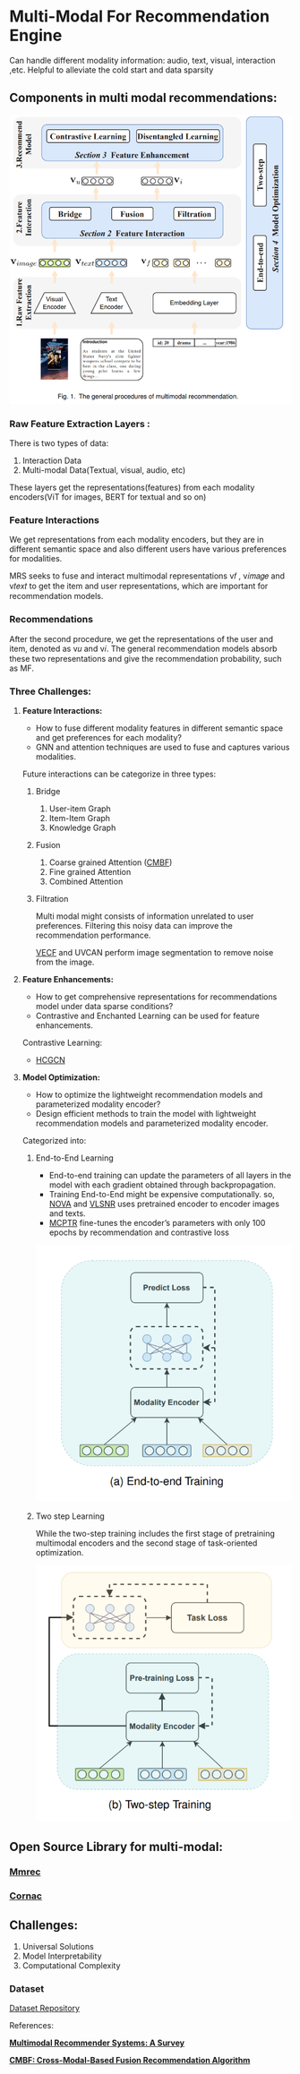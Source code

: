 # Multi-Modal For Recommendation Engine

Can handle different modality information: audio, text, visual, interaction ,etc. Helpful to alleviate the cold start and data sparsity

## Components in multi modal recommendations:

![Untitled](docs/Untitled.png)

### **Raw Feature Extraction Layers :**

There is two types of data:

1. Interaction Data
2. Multi-modal Data(Textual, visual, audio, etc)

These layers get the representations(features) from each modality encoders(ViT for images, BERT for textual and so on)

### **Feature Interactions**

We get representations from each modality encoders, but they are in different semantic space and also different users have various preferences for modalities.

MRS seeks to fuse and interact multimodal representations v𝑓 , v𝑖𝑚𝑎𝑔𝑒 and v𝑡𝑒𝑥𝑡 to get the item and user representations, which are important for recommendation models.

### **Recommendations**

After the second procedure, we get the representations of the user and item, denoted as v𝑢 and v𝑖.  The general recommendation models absorb these two representations and give the recommendation probability, such as MF.

### Three Challenges:

1. **Feature Interactions:** 
    - How to fuse different modality features in different semantic space and get preferences for each modality?
    - GNN and attention techniques are used to fuse and captures various modalities.
    
    Future interactions can be categorize in three types:
    
    1. Bridge
        1. User-item Graph
        2. Item-Item Graph
        3. Knowledge Graph
    2. Fusion
        1. Coarse grained Attention ([CMBF](docs/CMBF%20Cross-Modal-Based%20Fusion%20Recommendation%20Algor%2040ad6d716a794c599a471b29ad00054c.md))
        2. Fine grained Attention
        3. Combined Attention
    3. Filtration
        
        Multi modal might consists of information unrelated to user preferences. Filtering this noisy data can improve the recommendation performance.
        
        [VECF](https://dl.acm.org/doi/10.1145/3331184.3331254) and UVCAN perform image segmentation to remove noise from the image.
        
    
2. **Feature Enhancements:** 
    - How to get comprehensive representations for recommendations model under data sparse conditions?
    - Contrastive and Enchanted Learning can be used for feature enhancements.
    
    Contrastive Learning:
     - [HCGCN](https://dl.acm.org/doi/abs/10.1145/3503161.3548119) 
    
3. **Model Optimization:** 
    - How to optimize the lightweight recommendation models and parameterized modality encoder?
    - Design efficient methods to train the model with lightweight recommendation models and parameterized modality encoder.
    
    Categorized into:
    
    1. End-to-End Learning
        - End-to-end training can update the parameters of all layers in the model with each gradient obtained through backpropagation.
        - Training End-to-End might be expensive computationally. so, [NOVA](https://arxiv.org/abs/2103.03578) and [VLSNR](https://paperswithcode.com/paper/vlsnr-vision-linguistics-coordination-time) uses pretrained encoder to encoder images and texts.
        - [MCPTR](https://dl.acm.org/doi/abs/10.1145/3512527.3531378)  fine-tunes the encoder’s parameters with only 100 epochs
        by recommendation and contrastive loss
        
        ![Untitled](docs/Untitled%201.png)
        
    2. Two step Learning
        
        While the two-step training includes the first stage of pretraining multimodal encoders and the second stage of task-oriented optimization.
        
        ![Untitled](docs/Untitled%202.png)
        
    

## Open Source Library for multi-modal:

### [Mmrec](https://mendeley.github.io/mrec/)

### [**Cornac**](docs.md)

## Challenges:

1. Universal Solutions
2. Model Interpretability
3. Computational Complexity

### Dataset

[Dataset Repository](https://cseweb.ucsd.edu/~jmcauley/datasets.html#amazon_reviews)

References:

**[Multimodal Recommender Systems: A Survey](https://arxiv.org/pdf/2302.03883.pdf)**

[****CMBF: Cross-Modal-Based Fusion Recommendation Algorithm****](docs/CMBF%20Cross-Modal-Based%20Fusion%20Recommendation%20Algor%2040ad6d716a794c599a471b29ad00054c.md)